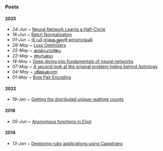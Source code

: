 ### Posts

#### 2025

-   _24-Jun_ ~ [Neural Network Learns a Half-Circle](#circle-model.md)
-   _18-Jun_ ~ [Batch Normalization](#batch-normalization.md)
-   _01-Jun_ ~ [ടി ഡി രാമകൃഷ്ണന്റെ ദേവനായകി](#devanayaki.md)
-   _29-May_ ~ [Loss Optimizers](#nn-optimizers.md)
-   _25-May_ ~ [കുടമാഹാത്മ്യം](#kuda.md)
-   _22-May_ ~ [ആനക്കഥ](#aanakkadha.md)
-   _18-May_ ~ [Deep diving into fundamentals of neural networks](#nn-fundamentals-deepdive.md)
-   _07-May_ ~ [A second look at the original problem hiding behind Astrology](#astrology.md)
-   _04-May_ ~ [ശീമക്കൊന്ന](#sheemakonna.md)
-   _01-May_ ~ [Byte Pair Encoding](#byte-pair-encoding.md)

#### 2022

-   _19-Jan_ ~ [Getting the distributed unique realtime counts](#unique-counts-using-hyperloglog.md)

#### 2016

-   _05-Jun_ ~ [Anonymous functions in Elixir](#anonymous-functions-in-elixir.md)

#### 2014

-   _13-Jan_ ~ [Deploying ruby applications using Capistrano](#capistrano.md)
